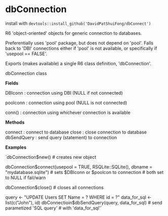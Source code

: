 # dbConnection

install with `devtools::install_github('DavidPatShuiFong/dbConnect')`

R6 'object-oriented' objects for generic connection to databases. 

Preferentially uses 'pool' package, but does not depend on 'pool'.  Falls back to 'DBI' connections either if 'pool' is not available, or specifically if 'usepool == FALSE'. 

Exports (makes available) a single R6 class definition, 'dbConnection'.

dbConnection class

**Fields**

DBIconn : connection using DBI (NULL if not connected)

poolconn : connection using pool (NULL is not connected)

conn() : connection using whichever connection is available


**Methods**

connect : connect to database
close : close connection to database
dbSendQuery : send query (statement) to connection


**Examples**

`dbConnection$new()   # creates new object

dbConnection$connect(usepool = TRUE, RSQLite::SQLite(),
                     dbname = "mydatabase.sqlite")
                     # sets $DBIconn or $poolcon to connection
                     # both set to NULL if fail/warn

dbConnection$close() # closes all connections

query <- "UPDATE Users SET Name = ? WHERE id = ?"
data_for_sql <- list(c("John"), id)
dbConnectioin$dbSendQuery(query, data_for_sql)
                     # send parametized 'SQL query'
                     # with 'data_for_sql'`
